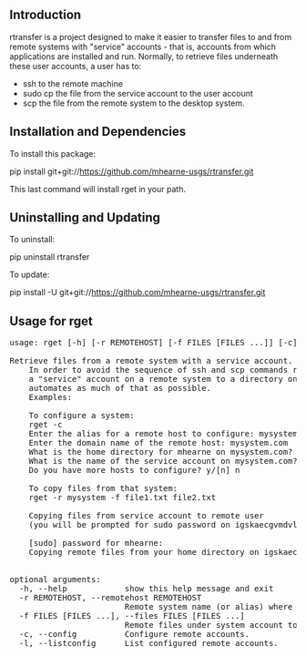 Introduction
------------

rtransfer is a project designed to make it easier to transfer files to and from remote systems
with "service" accounts - that is, accounts from which applications are installed and run.  Normally,
to retrieve files underneath these user accounts, a user has to:

 - ssh to the remote machine
 - sudo cp the file from the service account to the user account
 - scp the file from the remote system to the desktop system.



Installation and Dependencies
-----------------------------
To install this package:

pip install git+git://https://github.com/mhearne-usgs/rtransfer.git

This last command will install rget in your path.

Uninstalling and Updating
-------------------------

To uninstall:

pip uninstall rtransfer

To update:

pip install -U git+git://https://github.com/mhearne-usgs/rtransfer.git


Usage for rget
--------
<pre>
usage: rget [-h] [-r REMOTEHOST] [-f FILES [FILES ...]] [-c] [-l]

Retrieve files from a remote system with a service account.
    In order to avoid the sequence of ssh and scp commands required to copy files from 
    a "service" account on a remote system to a directory on your local system, this program
    automates as much of that as possible.
    Examples:

    To configure a system:
    rget -c
    Enter the alias for a remote host to configure: mysystem
    Enter the domain name of the remote host: mysystem.com
    What is the home directory for mhearne on mysystem.com? /home/AD/mhearne 
    What is the name of the service account on mysystem.com? service
    Do you have more hosts to configure? y/[n] n

    To copy files from that system:
    rget -r mysystem -f file1.txt file2.txt
    
    Copying files from service account to remote user 
    (you will be prompted for sudo password on igskaecgvmdvlsp)

    [sudo] password for mhearne:
    Copying remote files from your home directory on igskaecgvmdvlsp to local directory.
    

optional arguments:
  -h, --help            show this help message and exit
  -r REMOTEHOST, --remotehost REMOTEHOST
                        Remote system name (or alias) where files should be retrieved from
  -f FILES [FILES ...], --files FILES [FILES ...]
                        Remote files under system account to be retrieved.
  -c, --config          Configure remote accounts.
  -l, --listconfig      List configured remote accounts.
</pre>

